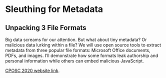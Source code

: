 # Sleuthing for Metadata 
## Unpacking 3 File Formats

Big data screams for our attention. But what about tiny metadata? Or malicious data lurking within a file? We will use open source tools to extract metadata from three popular file formats: Microsoft Office documents, PDFs, and images. I’ll demonstrate how some formats leak authorship and personal information while others can embed malicious JavaScript.

[CPOSC 2020 website link](https://cposc.org/sessions/sleuthing-metadata-unpacking-3-file-formats/).


